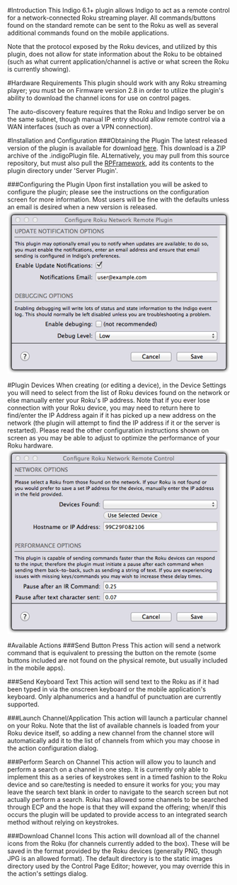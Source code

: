#Introduction
This Indigo 6.1+ plugin allows Indigo to act as a remote control for a network-connected Roku streaming player. All commands/buttons found on the standard remote can be sent to the Roku as well as several additional commands found on the mobile applications.

Note that the protocol exposed by the Roku devices, and utilized by this plugin, does not allow for state information about the Roku to be obtained (such as what current application/channel is active or what screen the Roku is currently showing).

#Hardware Requirements
This plugin should work with any Roku streaming player; you must be on Firmware version 2.8 in order to utilize the plugin's ability to download the channel icons for use on control pages.

The auto-discovery feature requires that the Roku and Indigo server be on the same subnet, though manual IP entry should allow remote control via a WAN interfaces (such as over a VPN connection).

#Installation and Configuration
###Obtaining the Plugin
The latest released version of the plugin is available for download [here](http://www.duncanware.com/Downloads/IndigoHomeAutomation/Plugins/RokuNetworkRemote/RokuNetworkRemote.zip). This download is a ZIP archive of the .indigoPlugin file. ALternatively, you may pull from this source repository, but must also pull the [RPFramework](https://github.com/RogueProeliator/IndigoPlugins-RPFramework), add its contents to the plugin directory under 'Server Plugin'.

###Configuring the Plugin
Upon first installation you will be asked to configure the plugin; please see the instructions on the configuration screen for more information. Most users will be fine with the defaults unless an email is desired when a new version is released.
![](<Documentation/Doc-Images/PluginConfigurationScreen.png>)

#Plugin Devices
When creating (or editing a device), in the Device Settings you will need to select from the list of Roku devices found on the network or else manually enter your Roku's IP address. Note that if you ever lose connection with your Roku device, you may need to return here to find/enter the IP Address again if it has picked up a new address on the network (the plugin will attempt to find the IP address if it or the server is restarted). Please read the other configuration instructions shown on screen as you may be able to adjust to optimize the performance of your Roku hardware.
![](<Documentation/Doc-Images/EditDeviceSettings.png>)

#Available Actions
###Send Button Press
This action will send a network command that is equivalent to pressing the button on the remote (some buttons included are not found on the physical remote, but usually included in the mobile apps).

###Send Keyboard Text
This action will send text to the Roku as if it had been typed in via the onscreen keyboard or the mobile application's keyboard. Only alphanumerics and a handful of punctuation are currently supported.

###Launch Channel/Application
This action will launch a particular channel on your Roku. Note that the list of available channels is loaded from your Roku device itself, so adding a new channel from the channel store will automatically add it to the list of channels from which you may choose in the action configuration dialog.

###Perform Search on Channel
This action will allow you to launch and perform a search on a channel in one step. It is currently only able to implement this as a series of keystrokes sent in a timed fashion to the Roku device and so care/testing is needed to ensure it works for you; you may leave the search text blank in order to navigate to the search screen but not actually perform a search. Roku has allowed some channels to be searched through ECP and the hope is that they will expand the offering; when/if this occurs the plugin will be updated to provide access to an integrated search method without relying on keystrokes.

###Download Channel Icons
This action will download all of the channel icons from the Roku (for channels currently added to the box). These will be saved in the format provided by the Roku devices (generally PNG, though JPG is an allowed format). The default directory is to the static images directory used by the Control Page Editor; however, you may override this in the action's settings dialog.
